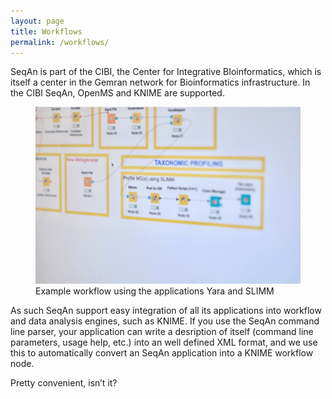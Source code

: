 ```yaml
---
layout: page
title: Workflows
permalink: /workflows/
---
```

SeqAn is part of the CIBI, the Center for Integrative BIoinformatics, which is itself a center
in the Gemran network for Bioinformatics infrastructure. In the CIBI SeqAn, OpenMS and KNIME are supported.

<figure class="wide-figure">
    <img src="/assets/images/overlay/applications.png">
    <figcaption class="fig-caption">Example workflow using the applications Yara and SLIMM</figcaption>
</figure>

As such SeqAn support easy integration of all its applications into workflow and data analysis engines, such as KNIME.
If you use the SeqAn command line parser, your application can write a desription of itself
(command line parameters, usage help, etc.) into an well defined XML format,
and we use this to automatically convert an SeqAn application into a KNIME workflow node.

Pretty convenient, isn’t it?